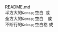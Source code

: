 README.md  
半方大的`&ensp;`空白&ensp;或&#8194;  
全方大的`&emsp;`空白&emsp;或&#8195;  
不断行的`&nbsp;`空白格&nbsp;或&#160;
